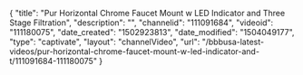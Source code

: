 {
    "title": "Pur Horizontal Chrome Faucet Mount w LED Indicator and Three Stage Filtration",
    "description": "",
    "channelid": "111091684",
    "videoid": "111180075",
    "date_created": "1502923813",
    "date_modified": "1504049177",
    "type": "captivate",
    "layout": "channelVideo",
    "url": "\/bbbusa-latest-videos\/pur-horizontal-chrome-faucet-mount-w-led-indicator-and-t\/111091684-111180075"
}